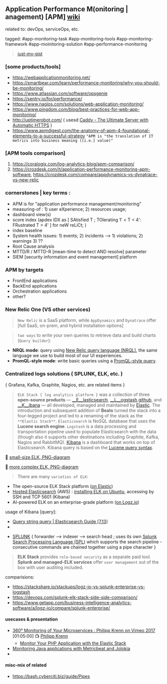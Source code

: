 ## Application Performance M(onitoring | anagement) [APM] [wiki](https://en.wikipedia.org/wiki/Application_performance_management)

related to: devOps, serviceOps, etc. 

tagged: #app-monitoring-task #app-monitoring-tools #app-monitoring-framework #app-moinitoring-solution #app-performance-monitoring 

> [just-my-gist](https://gist.github.com/khomah8)

### [some products/tools]
- https://webapplicationmonitoring.net/
- https://smartbear.com/learn/performance-monitoring/why-you-should-be-monitoring/
- https://www.atlassian.com/software/opsgenie
- https://sentry.io/for/performance/
- https://www.nagios.com/solutions/web-application-monitoring/
- https://www.pingdom.com/blog/best-practices-for-web-app-monitoring/
- http://uptimerobot.com/ ( usesd [Caddy - The Ultimate Server with Automatic HTTPS](https://caddyserver.com/) )
- https://www.apmdigest.com/the-anatomy-of-apm-4-foundational-elements-to-a-successful-strategy `"APM is "the translation of IT metrics into business meaning ([i.e.] value)"`

### [APM tools comparison]

1. https://coralogix.com/log-analytics-blog/apm-comparison/
2. https://crozdesk.com/it/application-performance-monitoring-apm-software, https://crozdesk.com/compare/appdynamics-vs-dynatrace-vs-new-relic 

### cornerstones | key terms : 
- APM is for "application performance management/monitoring"  
- measuring-of : 1) user eXperience; 2) resources usage; 
- dashboard view(s) 
- score index (apdex IDX as [ SAtisfied T ; TOlerating 1' < T < 4': FRustrated T > 4' ] for neW reLiCt; )
- index baseline 
- System health issues: 1) events; 2) incidents --> 1) violations; 2) warnings 3) ??
- Root Cause analysis 
- MTTD/R / MTTD-R [mean-time to detect AND resolve] parameter 
- SIEM [security information and event management] platform

### APM by targets 
- FrontEnd applications
- BackEnd applications
- Orchestration applications
- other?

### New Relic One (VS other services)
> `New Relic` is a SaaS platform, while `AppDynamics` and `Dynatrace` offer [full SaaS, on-prem, and hybrid installation options] 

> `two ways` to write your own queries to retrieve data and build charts (`Query builder`):
- __NRQL mode__: query using [New Relic query language (NRQL)](https://docs.newrelic.com/docs/query-your-data/nrql-new-relic-query-language/get-started/introduction-nrql-new-relics-query-language), the same language we use to build most of our UI experiences.
- __PromQL-style mode__: write basic queries using a [PromQL-style query](https://prometheus.io/docs/prometheus/latest/querying/basics/).  

### Centralized logs solutions ( SPLUNK, ELK, etc. ) 
{ Grafana, Kafka, Graphite, Nagios, etc. are related items } 

> `ELK Stack { log analytics platform }` was a collection of three **open-source products** — [__E__lasticsearch](https://logz.io/tag/elasticsearch/), [__L__ogstash](https://logz.io/tag/logstash/),[github](https://github.com/elastic/logstash), and [__K__ibana](https://logz.io/tag/kibana/) — all developed, managed and maintained by [Elastic](https://www.elastic.co/). The introduction and subsequent addition of **Beats** turned the stack into a four-legged project and led to a renaming of the stack as the `**Elastic Stack**`.
> `Elasticsearch` is NoSQL database that uses the __Lucene search engine__. `Logstash` is a data processing and transportation pipeline used to populate Elasticsearch with the data (though also it supports other destinations including Graphite, Kafka, Nagios and RabbitMQ). [Kibana](https://www.elastic.co/kibana) is a dashboard that works on top of Elasticsearch. Kibana query is based on the [Lucene query syntax](https://lucene.apache.org/core/3_5_0/queryparsersyntax.html). 

:green_book: [small-size ELK, PNG-diagram](https://logz.io/wp-content/uploads/2018/08/image21-1024x328.png)

:orange_book: [more complex ELK, PNG-diagram](https://logz.io/wp-content/uploads/2018/08/image6-1024x422.png) 

> There are many `varieties of ELK`:
- The open-source ELK Stack platform ([on Elastic](https://www.elastic.co/webinars/introduction-elk-stack))
- [Hosted Elasticsearch](https://aws.amazon.com/elasticsearch-service/) (AWS) : [installing ELK on Ubuntu](https://logz.io/learn/complete-guide-elk-stack/#installing-elk), accessing by SSH and TCP 5601 (Kibana) 
- AI-powered ELK on an enterprise-grade platform ([on Logz.io](https://logz.io/platform/))

usage of Kibana [query]: 
- [ Query string query | Elasticsearch Guide [7.13] ](https://www.elastic.co/guide/en/elasticsearch/reference/current/query-dsl-query-string-query.html?) 
- 

* [SPLUNK](https://www.splunk.com) { forwarder --> indexer --> search head ; uses its own [Splunk Search Processing Language (SPL)](https://www.splunk.com/en_us/resources/search-processing-language.html) which supports the search pipeline - consecutive commands are chained together using a pipe character }

> __ELK Stack__ provides `role-based security` as a separate paid tool. __Splunk and managed-ELK services__ offer `user management` out of the box with user auditing included.

comparisions: 
- https://stackshare.io/stackups/logz-io-vs-splunk-enterprise-vs-logstash
- https://devops.com/splunk-elk-stack-side-side-comparison/
- https://www.getapp.com/business-intelligence-analytics-software/a/logz-io/compare/splunk-enterprise/

#### usecases & presentation 
- [ 360° Monitoring of Your Microservices : Philipp Krenn on Vimeo 2017 ](https://vimeo.com/234068541) [01:05:00]  📺  [Philipp Krenn](https://xeraa.net/)
    - [ Monitor Your PHP Application with the Elastic Stack ](https://speakerdeck.com/xeraa/monitor-your-php-application-with-the-elastic-stack?)
- [Monitoring Java applications with Metricbeat and Jolokia](https://www.elastic.co/blog/monitoring-java-applications-with-metricbeat-and-jolokia)
- 

#### misc-mix of related 
- https://bash.cyberciti.biz/guide/Pipes 

